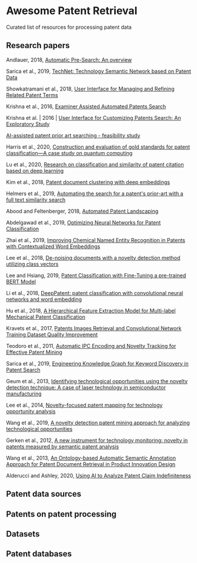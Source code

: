 # Awesome Patent Retrieval
Curated list of resources for processing patent data

## Research papers

Andlauer, 2018, [Automatic Pre-Search: An overview](https://www.sciencedirect.com/science/article/pii/S0172219016300606#!)

Sarica et al., 2019, [TechNet: Technology Semantic Network based on Patent Data](https://arxiv.org/pdf/1906.00411.pdf)

Showkatramani et al., 2018, [User Interface for Managing and Refining Related Patent Terms](https://www.springerprofessional.de/en/user-interface-for-managing-and-refining-related-patent-terms/15895590)

Krishna et al., 2016, [Examiner Assisted Automated Patents Search](https://www.aaai.org/ocs/index.php/FSS/FSS16/paper/download/14096/13682)

Krishna et al. | 2016 | [User Interface for Customizing Patents Search: An Exploratory Study](https://link.springer.com/content/pdf/10.1007%2F978-3-319-40548-3_44.pdf)

[AI-assisted patent prior art searching - feasibility study](https://assets.publishing.service.gov.uk/government/uploads/system/uploads/attachment_data/file/887907/aI-assisted-patent-prior-art-searching-feasibility-study.pdf)

Harris et al., 2020, [Construction and evaluation of gold standards for patent classification—A case study on quantum computing](https://www.sciencedirect.com/science/article/pii/S0172219019300791)

Lu et al., 2020, [Research on classification and similarity of patent citation based on deep learning](https://link.springer.com/article/10.1007/s11192-020-03385-w)

Kim et al., 2018, [Patent document clustering with deep embeddings](https://link.springer.com/article/10.1007/s11192-020-03396-7)

Helmers et al., 2019, [Automating the search for a patent's prior-art with a full text similarity search](https://arxiv.org/pdf/1901.03136.pdf)

Abood and Feltenberger, 2018, [Automated Patent Landscaping](https://link.springer.com/article/10.1007/s10506-018-9222-4)

Abdelgawad et al., 2019, [Optimizing Neural Networks for Patent Classification](https://link.springer.com/chapter/10.1007/978-3-030-46133-1_41)

Zhai et al., 2019, [Improving Chemical Named Entity Recognition in Patents with Contextualized Word Embeddings](https://www.aclweb.org/anthology/W19-5035/)

Lee et al., 2018, [De-noising documents with a novelty detection method utilizing class vectors](https://content.iospress.com/articles/intelligent-data-analysis/ida173500)

Lee and Hsiang, 2019, [Patent Classification with Fine-Tuning a pre-trained BERT Model](https://arxiv.org/pdf/1906.02124.pdf)

Li et al., 2018, [DeepPatent: patent classification with convolutional neural networks and word embedding](https://link.springer.com/article/10.1007/s11192-018-2905-5)

Hu et al., 2018, [A Hierarchical Feature Extraction Model for Multi-label Mechanical Patent Classification](https://www.mdpi.com/2071-1050/10/1/219)

Kravets et al., 2017, [Patents Images Retrieval and Convolutional Network Training Dataset Quality Improvement](https://www.atlantis-press.com/proceedings/itsmssm-17/25887890)

Teodoro et al., 2011, [Automatic IPC Encoding and Novelty Tracking for Effective Patent Mining](http://bitem.hesge.ch/sites/default/files/biblio/BiTeM-PATMN-NTCIR8.pdf)

Sarica et al., 2019, [Engineering Knowledge Graph for Keyword Discovery in Patent Search](https://www.cambridge.org/core/journals/proceedings-of-the-international-conference-on-engineering-design/article/engineering-knowledge-graph-for-keyword-discovery-in-patent-search/799DEC9E922E4D08ED343738A50B5C6B)

Geum et al., 2013, [Identifying technological opportunities using the novelty detection technique: A case of laser technology in semiconductor manufacturing](https://www.tandfonline.com/doi/abs/10.1080/09537325.2012.748892)

Lee et al., 2014, [Novelty-focused patent mapping for technology opportunity analysis](https://www.sciencedirect.com/science/article/abs/pii/S004016251400167X)

Wang et al.,  2019, [A novelty detection patent mining approach for analyzing technological opportunities](https://www.sciencedirect.com/science/article/abs/pii/S147403461830421X?via%3Dihub)

Gerken et al., 2012, [A new instrument for technology monitoring: novelty in patents measured by semantic patent analysis](https://dl.acm.org/doi/abs/10.1007/s11192-012-0635-7)

Wang et al., 2013, [An Ontology-based Automatic Semantic Annotation Approach for Patent Document Retrieval in Product Innovation Design](https://www.scientific.net/AMM.446-447.1581)

Alderucci and Ashley, 2020, [Using AI to Analyze Patent Claim Indefiniteness](https://www.repository.law.indiana.edu/cgi/viewcontent.cgi?article=1051&context=ipt)

## Patent data sources

## Patents on patent processing

## Datasets

## Patent databases
